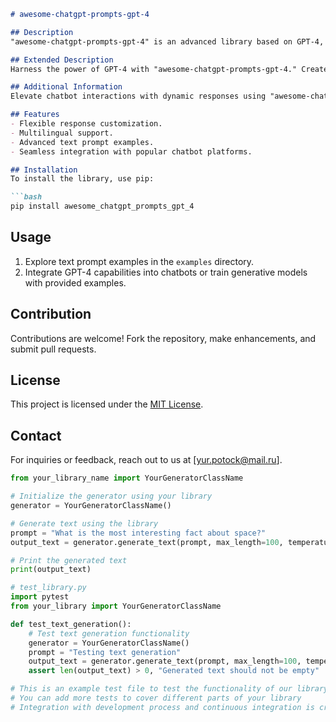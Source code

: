 ```markdown
# awesome-chatgpt-prompts-gpt-4

## Description
"awesome-chatgpt-prompts-gpt-4" is an advanced library based on GPT-4, offering exceptional text prompts for chatbots, question answering, and text generation. The library provides highly customizable responses and extensive multilingual support.

## Extended Description
Harness the power of GPT-4 with "awesome-chatgpt-prompts-gpt-4." Create high-quality text responses for diverse applications, from chatbots to creative writing projects. Experience accuracy, coherence, and flexibility in natural language processing tasks.

## Additional Information
Elevate chatbot interactions with dynamic responses using "awesome-chatgpt-prompts-gpt-4." Develop rich conversational experiences and enhance communication in AI-driven applications.

## Features
- Flexible response customization.
- Multilingual support.
- Advanced text prompt examples.
- Seamless integration with popular chatbot platforms.

## Installation
To install the library, use pip:

```bash
pip install awesome_chatgpt_prompts_gpt_4
```

## Usage
1. Explore text prompt examples in the `examples` directory.
2. Integrate GPT-4 capabilities into chatbots or train generative models with provided examples.

## Contribution
Contributions are welcome! Fork the repository, make enhancements, and submit pull requests.

## License
This project is licensed under the [MIT License](LICENSE).

## Contact
For inquiries or feedback, reach out to us at [yur.potock@mail.ru].

```python
from your_library_name import YourGeneratorClassName

# Initialize the generator using your library
generator = YourGeneratorClassName()

# Generate text using the library
prompt = "What is the most interesting fact about space?"
output_text = generator.generate_text(prompt, max_length=100, temperature=0.7)

# Print the generated text
print(output_text)
```

```python
# test_library.py
import pytest
from your_library import YourGeneratorClassName

def test_text_generation():
    # Test text generation functionality
    generator = YourGeneratorClassName()
    prompt = "Testing text generation"
    output_text = generator.generate_text(prompt, max_length=100, temperature=0.7)
    assert len(output_text) > 0, "Generated text should not be empty"

# This is an example test file to test the functionality of our library
# You can add more tests to cover different parts of your library
# Integration with development process and continuous integration is crucial for ensuring code quality
```
